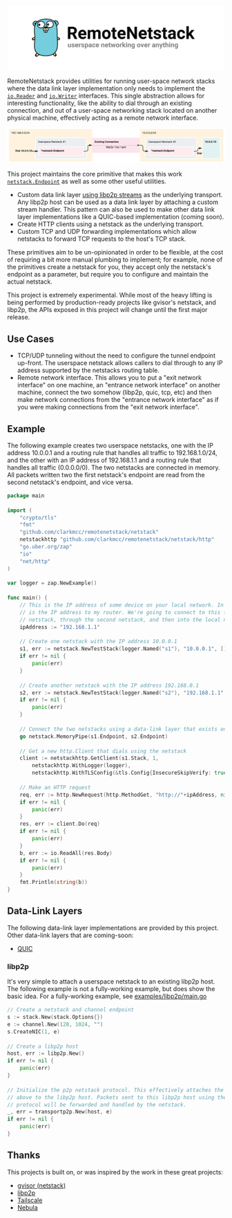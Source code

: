 ![](./assets/banner.png)

RemoteNetstack provides utilities for running user-space network stacks where the data link layer implementation only needs to implement the [`io.Reader`](https://pkg.go.dev/io#Reader) and [`io.Writer`](https://pkg.go.dev/io#Writer) interfaces. This single abstraction allows for interesting functionality, like the ability to dial through an existing connection, and out of a user-space networking stack located on another physical machine, effectively acting as a remote network interface.

![](./assets/architecture-1.png)

This project maintains the core primitive that makes this work [`netstack.Endpoint`](./netstack/endpoint.go) as well as some other useful utilities.
* Custom data link layer [using libp2p streams](#libp2p) as the underlying transport. Any libp2p host can be used as a data link layer by attaching a custom stream handler. This pattern can also be used to make other data link layer implementations like a QUIC-based implementation (coming soon).
* Create HTTP clients using a netstack as the underlying transport.
* Custom TCP and UDP forwarding implementations which allow netstacks to forward TCP requests to the host's TCP stack.

These primitives aim to be un-opinionated in order to be flexible, at the cost of requiring a bit more manual plumbing to implement; for example, none of the primitives create a netstack for you, they accept only the netstack's endpoint as a parameter, but require you to configure and maintain the actual netstack.

This project is extremely experimental. While most of the heavy lifting is being performed by production-ready projects like gvisor's netstack, and libp2p, the APIs exposed in this project will change until the first major release.

## Use Cases
* TCP/UDP tunneling without the need to configure the tunnel endpoint up-front. The userspace netstack allows callers to dial through to any IP address supported by the netstacks routing table.
* Remote network interface. This allows you to put a "exit network interface" on one machine, an "entrance network interface" on another machine, connect the two somehow (libp2p, quic, tcp, etc) and then make network connections from the "entrance network interface" as if you were making connections from the "exit network interface".

## Example
The following example creates two userspace netstacks, one with the IP address 10.0.0.1 and a routing rule that handles all traffic to 192.168.1.0/24, and the other with an IP address of 192.168.1.1 and a routing rule that handles all traffic (0.0.0.0/0). The two netstacks are connected in memory. All packets written two the first netstack's endpoint are read from the second netstack's endpoint, and vice versa.

```go
package main

import (
	"crypto/tls"
	"fmt"
	"github.com/clarkmcc/remotenetstack/netstack"
	netstackhttp "github.com/clarkmcc/remotenetstack/netstack/http"
	"go.uber.org/zap"
	"io"
	"net/http"
)

var logger = zap.NewExample()

func main() {
	// This is the IP address of some device on your local network. In this case, this
	// is the IP address to my router. We're going to connect to this from the first
	// netstack, through the second netstack, and then into the local network.
	ipAddress := "192.168.1.1"

	// Create one netstack with the IP address 10.0.0.1
	s1, err := netstack.NewTestStack(logger.Named("s1"), "10.0.0.1", []string{"192.168.1.0/24"}, false)
	if err != nil {
		panic(err)
	}

	// Create another netstack with the IP address 192.168.0.1
	s2, err := netstack.NewTestStack(logger.Named("s2"), "192.168.1.1", []string{"0.0.0.0/0"}, true)
	if err != nil {
		panic(err)
	}

	// Connect the two netstacks using a data-link layer that exists only in-memory
	go netstack.MemoryPipe(s1.Endpoint, s2.Endpoint)

	// Get a new http.Client that dials using the netstack
	client := netstackhttp.GetClient(s1.Stack, 1,
		netstackhttp.WithLogger(logger),
		netstackhttp.WithTLSConfig(&tls.Config{InsecureSkipVerify: true}))

	// Make an HTTP request
	req, err := http.NewRequest(http.MethodGet, "http://"+ipAddress, nil)
	if err != nil {
		panic(err)
	}
	res, err := client.Do(req)
	if err != nil {
		panic(err)
	}
	b, err := io.ReadAll(res.Body)
	if err != nil {
		panic(err)
	}
	fmt.Println(string(b))
}
```

## Data-Link Layers
The following data-link layer implementations are provided by this project. Other data-link layers that are coming-soon:
* [QUIC](https://github.com/lucas-clemente/quic-go)

### libp2p
It's very simple to attach a userspace netstack to an existing libp2p host. The following example is not a fully-working example, but does show the basic idea. For a fully-working example, see [examples/libp2p/main.go](./examples/libp2p/main.go)

```go
// Create a netstack and channel endpoint
s := stack.New(stack.Options{})
e := channel.New(128, 1024, "")
s.CreateNIC(1, e)

// Create a libp2p host
host, err := libp2p.New()
if err != nil {
    panic(err)
}

// Initialize the p2p netstack protocol. This effectively attaches the netstack 
// above to the libp2p host. Packets sent to this libp2p host using the appropriate 
// protocol will be forwarded and handled by the netstack.
_, err = transportp2p.New(host, e)
if err != nil {
    panic(err)
}
```

## Thanks
This projects is built on, or was inspired by the work in these great projects:
* [gvisor (netstack)](https://gvisor.dev/)
* [libp2p](https://libp2p.io/)
* [Tailscale](https://github.com/tailscale/tailscale)
* [Nebula](https://github.com/slackhq/nebula)